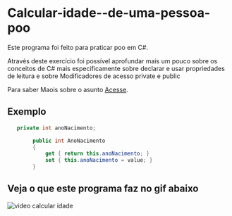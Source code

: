 # Calcular-idade--de-uma-pessoa-poo
Este programa foi feito para praticar poo em C#. 


Através deste exercício foi possível aprofundar mais um pouco sobre os conceitos  de C#
mais especificamente sobre  declarar e usar propriedades de leitura e sobre Modificadores de acesso private e public

Para saber Maois sobre o asunto
[Acesse](https://learn.microsoft.com/pt-br/dotnet/csharp/programming-guide/classes-and-structs/how-to-declare-and-use-read-write-properties).

## Exemplo

```cs
   private int anoNacimento;

		public int AnoNacimento	
		{
			get { return this.anoNacimento; }
			set { this.anoNacimento = value; }
		}
```
##  Veja o que este programa faz no gif abaixo

![video calcular idade](https://user-images.githubusercontent.com/87122304/212580461-da69cd6b-6371-42f3-8bc4-35c6cca24a81.gif)

